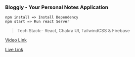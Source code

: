 ### Bloggly - Your Personal Notes Application


```
npm install => Install Dependency
npm start => Run react Server
```

> Tech Stack:- React, Chakra UI, TailwindCSS & Firebase

[Video Link](https://youtu.be/jgCNS1LI0lA)

[Live Link](https://bloggly.netlify.app/)